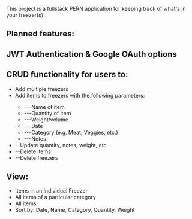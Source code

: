 This project is a fullstack PERN application for keeping track of what's in your freezer(s)

## Planned features:

## JWT Authentication & Google OAuth options

## CRUD functionality for users to:

<ul>
    <li>Add multiple freezers </li>
   <li>Add items to freezers with the following parameters:</li>
    <ul>
        <li>---Name of item</li>
        <li>---Quantity of item</li>
        <li>---Weight/volume</li>
        <li>---Date</li>
        <li>---Category (e.g. Meat, Veggies, etc.)</li>
        <li>---Notes</li>
    </ul>
    <li>--Update quantity, notes, weight, etc.</li>
    <li>--Delete items</li>
    <li>--Delete freezers</li>
</ul>

## View:

<ul>
    <li> Items in an individual Freezer </li>
    <li>All items of a particular category</li>
    <li>All items</li>
    <li>Sort by: Date, Name, Category, Quantity, Weight</li>
</ul>
